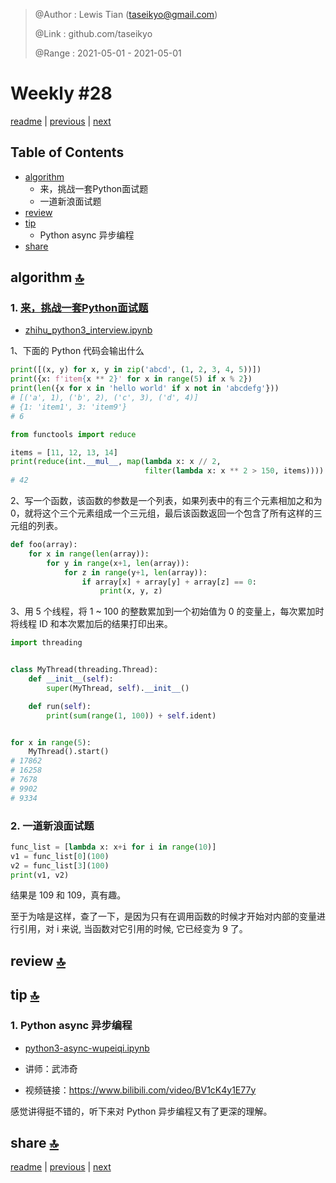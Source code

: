 > @Author  : Lewis Tian (taseikyo@gmail.com)
>
> @Link    : github.com/taseikyo
>
> @Range   : 2021-05-01 - 2021-05-01

# Weekly #28

[readme](../README.md) | [previous](202105W1.md) | [next](202105W3.md)

## Table of Contents

- [algorithm](#algorithm-)
    - 来，挑战一套Python面试题
    - 一道新浪面试题
- [review](#review-)
- [tip](#tip-)
    - Python async 异步编程
- [share](#share-)

## algorithm [🔝](#weekly-28)

### 1. [来，挑战一套Python面试题](https://zhuanlan.zhihu.com/p/110719837)

- [zhihu_python3_interview.ipynb](../code/zhihu_python3_interview.ipynb)

1、下面的 Python 代码会输出什么

```Python
print([(x, y) for x, y in zip('abcd', (1, 2, 3, 4, 5))])
print({x: f'item{x ** 2}' for x in range(5) if x % 2})
print(len({x for x in 'hello world' if x not in 'abcdefg'}))
# [('a', 1), ('b', 2), ('c', 3), ('d', 4)]
# {1: 'item1', 3: 'item9'}
# 6
```

```Python
from functools import reduce

items = [11, 12, 13, 14]
print(reduce(int.__mul__, map(lambda x: x // 2,
                              filter(lambda x: x ** 2 > 150, items))))
# 42
```

2、写一个函数，该函数的参数是一个列表，如果列表中的有三个元素相加之和为 0，就将这个三个元素组成一个三元组，最后该函数返回一个包含了所有这样的三元组的列表。

```Python
def foo(array):
    for x in range(len(array)):
        for y in range(x+1, len(array)):
            for z in range(y+1, len(array)):
                if array[x] + array[y] + array[z] == 0:
                    print(x, y, z)
```

3、用 5 个线程，将 1 \~ 100 的整数累加到一个初始值为 0 的变量上，每次累加时将线程 ID 和本次累加后的结果打印出来。

```Python
import threading


class MyThread(threading.Thread):
    def __init__(self):
        super(MyThread, self).__init__()

    def run(self):
        print(sum(range(1, 100)) + self.ident)


for x in range(5):
    MyThread().start()
# 17862
# 16258
# 7678
# 9902
# 9334
```

### 2. 一道新浪面试题

```Python
func_list = [lambda x: x+i for i in range(10)]
v1 = func_list[0](100)
v2 = func_list[3](100)
print(v1, v2)
```

结果是 109 和 109，真有趣。

至于为啥是这样，查了一下，是因为只有在调用函数的时候才开始对内部的变量进行引用，对 i 来说, 当函数对它引用的时候, 它已经变为 9 了。

## review [🔝](#weekly-28)

## tip [🔝](#weekly-28)

### 1. Python async 异步编程

- [python3-async-wupeiqi.ipynb](../code/python3-async-wupeiqi.ipynb)

- 讲师：武沛奇
- 视频链接：https://www.bilibili.com/video/BV1cK4y1E77y

感觉讲得挺不错的，听下来对 Python 异步编程又有了更深的理解。

## share [🔝](#weekly-28)

[readme](../README.md) | [previous](202105W1.md) | [next](202105W3.md)

